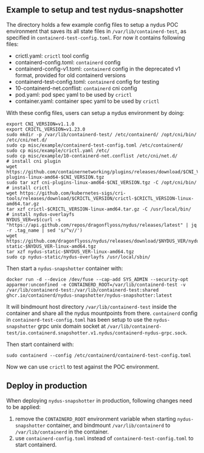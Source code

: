 ## Example to setup and test nydus-snapshotter

The directory holds a few example config files to setup a nydus POC environment that saves its all state files in `/var/lib/containerd-test`, as specified in `containerd-test-config.toml`.
For now it contains following files:

* crictl.yaml: `crictl` tool config
* containerd-config.toml: `containerd` config
* containerd-config-v1.toml: `containerd` config in the deprecated v1 format, provided for old containerd versions
* containerd-test-config.toml: `containerd` config for testing
* 10-containerd-net.conflist: `containerd` cni config
* pod.yaml: pod spec yaml to be used by `crictl`
* container.yaml: container spec yaml to be used by `crictl`

With these config files, users can setup a nydus environment by doing:
```
export CNI_VERSION=v1.1.0
export CRICTL_VERSION=v1.23.0
sudo mkdir -p /var/lib/containerd-test/ /etc/containerd/ /opt/cni/bin/ /etc/cni/net.d/
sudo cp misc/example/containerd-test-config.toml /etc/containerd/
sudo cp misc/example/crictl.yaml /etc/
sudo cp misc/example/10-containerd-net.conflist /etc/cni/net.d/
# install cni plugin
wget https://github.com/containernetworking/plugins/releases/download/$CNI_VERSION/cni-plugins-linux-amd64-$CNI_VERSION.tgz
sudo tar xzf cni-plugins-linux-amd64-$CNI_VERSION.tgz -C /opt/cni/bin/
# install crictl
wget https://github.com/kubernetes-sigs/cri-tools/releases/download/$CRICTL_VERSION/crictl-$CRICTL_VERSION-linux-amd64.tar.gz
tar xzf crictl-$CRICTL_VERSION-linux-amd64.tar.gz -C /usr/local/bin/
# install nydus-overlayfs
NYDUS_VER=v$(curl -s "https://api.github.com/repos/dragonflyoss/nydus/releases/latest" | jq -r .tag_name | sed 's/^v//')
wget https://github.com/dragonflyoss/nydus/releases/download/$NYDUS_VER/nydus-static-$NYDUS_VER-linux-amd64.tgz
tar xzf nydus-static-$NYDUS_VER-linux-amd64.tgz
sudo cp nydus-static/nydus-overlayfs /usr/local/sbin/
```

Then start a `nydus-snapshotter` container with:
```
docker run -d --device /dev/fuse --cap-add SYS_ADMIN --security-opt apparmor:unconfined -e CONTAINERD_ROOT=/var/lib/containerd-test -v /var/lib/containerd-test:/var/lib/containerd-test:shared ghcr.io/containerd/nydus-snapshotter/nydus-snapshotter:latest
```
It will bindmount host directory `/var/lib/containerd-test` inside the container and share all the nydus mountpoints from there.
`containerd` config in `containerd-test-config.toml` has been setup to use the `nydus-snapshotter` grpc unix domain socket at `/var/lib/containerd-test/io.containerd.snapshotter.v1.nydus/containerd-nydus-grpc.sock`.

Then start containerd with:
```
sudo containerd --config /etc/containerd/containerd-test-config.toml
```

Now we can use `crictl` to test against the POC environment.

## Deploy in production
When deploying `nydus-snapshotter` in production, following changes need to be applied:
1. remove the `CONTAINERD_ROOT` environment variable when starting `nydus-snapshotter` container, and bindmount `/var/lib/containerd` to `/var/lib/containerd` in the container.
2. use `containerd-config.toml` instead of `containerd-test-config.toml` to start containerd.
